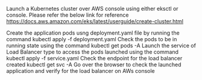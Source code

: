 Launch a Kubernetes cluster over AWS console using either eksctl or console. Please refer the below link for reference
https://docs.aws.amazon.com/eks/latest/userguide/create-cluster.html

Create the application pods usng deployment.yaml file by running the command kubectl apply -f deployment.yaml
Check the pods to be in running state using the command kubectl get pods -A
Launch the service of Load Balancer type to access the pods launched using the command kubectl apply -f service.yaml
Check the endpoint for the load balancer created kubectl get svc -A
Go over the browser to check the launched application and verify for the load balancer on AWs console